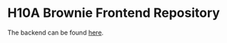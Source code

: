 # H10A Brownie Frontend Repository

The backend can be found [here](https://github.com/cseteaching-unsw-edu-au/se2021-23t1-einvoicing-api-h10a-brownie-storage-api).
